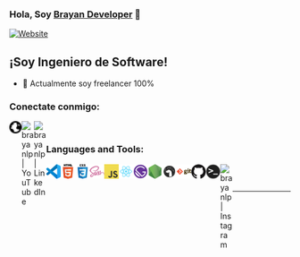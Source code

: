### Hola, Soy [Brayan Developer][website] 👋

[![Website](https://img.shields.io/website?label=Brayan.es&style=for-the-badge&url=https%3A%2F%2Fwww.brayan.es)](https://brayan.es)


## ¡Soy Ingeniero de Software!


- 🌱 Actualmente soy freelancer 100% 

### Conectate conmigo:

[<img align="left" alt="brayanlp.com" width="22px" src="https://raw.githubusercontent.com/iconic/open-iconic/master/svg/globe.svg" />][website]
[<img align="left" alt="brayanlp | YouTube" width="22px" src="https://cdn.jsdelivr.net/npm/simple-icons@v3/icons/youtube.svg" />][youtube]
[<img align="left" alt="brayanlp | LinkedIn" width="22px" src="https://cdn.jsdelivr.net/npm/simple-icons@v3/icons/linkedin.svg" />][linkedin]

<br />

### Languages and Tools:

[<img align="left" alt="Visual Studio Code" width="26px" src="https://raw.githubusercontent.com/github/explore/80688e429a7d4ef2fca1e82350fe8e3517d3494d/topics/visual-studio-code/visual-studio-code.png" />][webdevplaylist]
[<img align="left" alt="HTML5" width="26px" src="https://raw.githubusercontent.com/github/explore/80688e429a7d4ef2fca1e82350fe8e3517d3494d/topics/html/html.png" />][webdevplaylist]
[<img align="left" alt="CSS3" width="26px" src="https://raw.githubusercontent.com/github/explore/80688e429a7d4ef2fca1e82350fe8e3517d3494d/topics/css/css.png" />][cssplaylist]
[<img align="left" alt="Sass" width="26px" src="https://raw.githubusercontent.com/github/explore/80688e429a7d4ef2fca1e82350fe8e3517d3494d/topics/sass/sass.png" />][cssplaylist]
[<img align="left" alt="JavaScript" width="26px" src="https://raw.githubusercontent.com/github/explore/80688e429a7d4ef2fca1e82350fe8e3517d3494d/topics/javascript/javascript.png" />][jsplaylist]
[<img align="left" alt="React" width="26px" src="https://raw.githubusercontent.com/github/explore/80688e429a7d4ef2fca1e82350fe8e3517d3494d/topics/react/react.png" />][reactplaylist]
[<img align="left" alt="Gatsby" width="26px" src="https://raw.githubusercontent.com/github/explore/e94815998e4e0713912fed477a1f346ec04c3da2/topics/gatsby/gatsby.png" />][webdevplaylist]
 
[<img align="left" alt="Node.js" width="26px" src="https://raw.githubusercontent.com/github/explore/80688e429a7d4ef2fca1e82350fe8e3517d3494d/topics/nodejs/nodejs.png" />][webdevplaylist]
[<img align="left" alt="Deno" width="26px" src="https://raw.githubusercontent.com/github/explore/361e2821e2dea67711cde99c9c40ed357061cf27/topics/deno/deno.png" />][webdevplaylist]

[<img align="left" alt="Git" width="26px" src="https://raw.githubusercontent.com/github/explore/80688e429a7d4ef2fca1e82350fe8e3517d3494d/topics/git/git.png" />][webdevplaylist]
[<img align="left" alt="GitHub" width="26px" src="https://raw.githubusercontent.com/github/explore/78df643247d429f6cc873026c0622819ad797942/topics/github/github.png" />][webdevplaylist]
[<img align="left" alt="Terminal" width="26px" src="https://raw.githubusercontent.com/github/explore/80688e429a7d4ef2fca1e82350fe8e3517d3494d/topics/terminal/terminal.png" />][webdevplaylist]
[<img align="left" alt="brayanlp | Instagram" width="22px" src="https://cdn.jsdelivr.net/npm/simple-icons@v3/icons/ionic.svg" />][ionic]
<br />
<br />


---


[website]: https://brayan.es
[course]: http://presto.pe
[facturea]: https://facturea.pe
[cita]: https://cita.pe
[grupoaizen]: https://grupoaizen.com
[twitter]: https://x.com/brayandeveloper
[youtube]: https://www.youtube.com/@brayan.developer
[instagram]: https://www.instagram.com/brayan.developer/
[linkedin]: http://www.linkedin.com/in/brayandeveloper
[webdevplaylist]: https://brayan.es
[jsplaylist]: https://brayan.es
[ionic]: https://brayan.es
[cssplaylist]: https://brayan.es
[reactplaylist]: https://brayan.es
